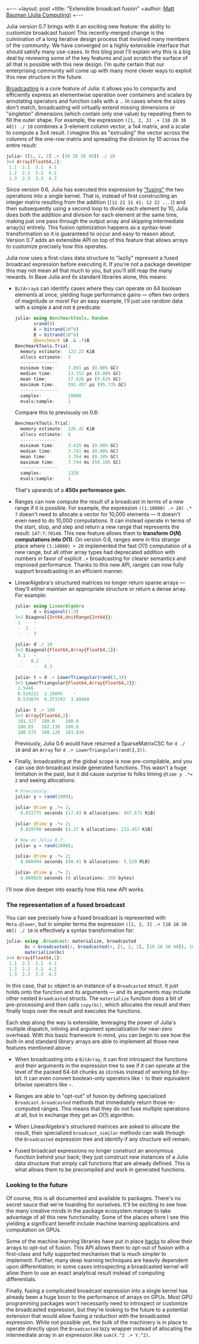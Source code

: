 +---
 +layout: post
 +title:  "Extensible broadcast fusion"
 +author: <a href="https://github.com/mbauman">Matt Bauman (Julia Computing)</a>
 +---

Julia version 0.7 brings with it an exciting new feature: the ability to customize broadcast
fusion! This recently-merged change is the culmination of a long iterative design process
that involved many members of the community. We have converged on a highly extensible
interface that should satisfy many use-cases. In this blog post I'll explain why this is a
big deal by reviewing some of the key features and just scratch the surface of all that is
possible with this new design. I'm quite certain that our enterprising community will come
up with many more clever ways to exploit this new structure in the future.

[Broadcasting][] is a core feature of Julia: it allows you to compactly and efficiently
express an elementwise operation over containers and scalars by annotating operators and
function calls with a `.`. In cases where the sizes don't match, broadcasting will virtually
extend missing dimensions or "singleton" dimensions (which contain only one value) by
repeating them to fill the outer shape. For example, the expression `([1, 2, 3] .+ [10 20 30
40]) ./ 10` combines a 3-element column vector, a 1x4 matrix, and a scalar to compute a 3x4
result. I imagine this as "extruding" the vector across the columns of the one-row matrix
and spreading the division by 10 across the entire result:

```julia
julia> ([1, 2, 3] .+ [10 20 30 40]) ./ 10
3×4 Array{Float64,2}:
 1.1  2.1  3.1  4.1
 1.2  2.2  3.2  4.2
 1.3  2.3  3.3  4.3
```

Since version 0.6, Julia has executed this expression by ["fusing"][] the two operations
into a single kernel. That is, instead of first constructing an integer matrix resulting
from the addition (`[11 21 31 41; 12 22 ...]`) and then subsequently using a second loop to
divide each element by 10, Julia does both the addition and division for each element at the
same time, making just one pass through the output array and skipping intermediate array(s)
entirely. This fusion optimization happens as a syntax-level transformation so it is
guaranteed to occur and easy to reason about. Version 0.7 adds an extensible API on top of
this feature that allows arrays to customize precisely how this operates.

Julia now uses a first-class data structure to "lazily" represent a fused broadcast
expression before executing it. If you're not a package developer this may not mean all that
much to you, but you'll still reap the many rewards. In Base Julia and its standard
libraries alone, this means:

* `BitArray`s can identify cases where they can operate on 64 boolean elements at once,
  yielding huge performance gains — often two orders of magnitude or more! For an easy
  example, I'll just use random data with a simple `A` and not `B` predicate:

	```julia
	julia> using BenchmarkTools, Random
	       srand(0)
	       A = bitrand(10^6)
	       B = bitrand(10^6)
	       @benchmark $A .& .!$B
	BenchmarkTools.Trial:
	  memory estimate:  122.23 KiB
	  allocs estimate:  3
	  --------------
	  minimum time:     7.891 μs (0.00% GC)
	  median time:      13.152 μs (0.00% GC)
	  mean time:        17.826 μs (9.62% GC)
	  maximum time:     591.497 μs (95.73% GC)
	  --------------
	  samples:          10000
	  evals/sample:     1
	```

	Compare this to previously on 0.6:

	```julia
	BenchmarkTools.Trial:
	  memory estimate:  126.45 KiB
	  allocs estimate:  6
	  --------------
	  minimum time:     3.615 ms (0.00% GC)
	  median time:      3.741 ms (0.00% GC)
	  mean time:        3.764 ms (0.18% GC)
	  maximum time:     7.744 ms (50.18% GC)
	  --------------
	  samples:          1328
	  evals/sample:     1
    ```

	That's upwards of a **450x performance gain**.

* Ranges can now compute the result of a broadcast in terms of a new range if it is
  possible. For example, the expression `((1:10000) .+ 20) .* 7` doesn't need to allocate a
  vector for 10,000 elements — it doesn't even need to do 10,000 computations. It can
  instead operate in terms of the start, stop, and step and return a new range that
  represents the result: `147:7:70140`. This new feature allows them to **transform $O(N)$
  computations into $O(1)$**. On version 0.6, ranges were in this strange place where
  `(1:10000) + 20` implemented the fast $O(1)$ computation of a new range, but all other
  array types had deprecated addition with numbers in favor of explicit `.+` broadcasting
  for clearer semantics and improved performance. Thanks to this new API, ranges can now
  fully support broadcasting in an efficient manner.

* LinearAlgebra's structured matrices no longer return sparse arrays — they’ll either
  maintain an appropriate structure or return a dense array. For example:

    ```julia
	julia> using LinearAlgebra
	       d = Diagonal(1:3)
	3×3 Diagonal{Int64,UnitRange{Int64}}:
	 1  ⋅  ⋅
	 ⋅  2  ⋅
	 ⋅  ⋅  3

	julia> d ./ 10
	3×3 Diagonal{Float64,Array{Float64,1}}:
	 0.1   ⋅    ⋅
	  ⋅   0.2   ⋅
	  ⋅    ⋅   0.3

	julia> t = d .+ LowerTriangular(rand(3,3))
	3×3 LowerTriangular{Float64,Array{Float64,2}}:
	 1.5446     ⋅         ⋅
	 0.529211  2.26095    ⋅
	 0.533674  0.373702  3.88408

	julia> t .+ 100
	3×3 Array{Float64,2}:
	 101.327  100.0    100.0
	 100.85   102.138  100.0
	 100.575  100.129  103.839
    ```

	Previously, Julia 0.6 would have returned a SparseMatrixCSC for `d ./ 10` and an `Array` for `d .+ LowerTriangular(rand(3,3))`.

* Finally, broadcasting at the global scope is now pre-compilable, and you can use
  dot-broadcast inside generated functions. This wasn't a huge limitation in the past, but
  it did cause surprise to folks timing `@time y .*= 2` and seeing allocations:

    ```julia
	# Previously:
	julia> y = rand(1000);

	julia> @time y .*= 2;
	  0.032775 seconds (17.43 k allocations: 947.671 KiB)

	julia> @time y .*= 2;
	  0.020790 seconds (4.27 k allocations: 233.457 KiB)

	# Now on Julia 0.7:
	julia> y = rand(1000);

	julia> @time y .*= 2;
	  0.060494 seconds (90.41 k allocations: 5.529 MiB)

	julia> @time y .*= 2;
	  0.000020 seconds (6 allocations: 208 bytes)
	```

I'll now dive deeper into exactly how this new API works.

### The representation of a fused broadcast

You can see precisely how a fused broadcast is represented with `Meta.@lower`, but in
simpler terms the expression `([1, 2, 3] .+ [10 20 30 40]) ./ 10` is effectively a syntax
transformation for:

```julia
julia> using .Broadcast: materialize, broadcasted
       bc = broadcasted(/, broadcasted(+, [1, 2, 3], [10 20 30 40]), 10)
       materialize(bc)
3×4 Array{Float64,2}:
 1.1  2.1  3.1  4.1
 1.2  2.2  3.2  4.2
 1.3  2.3  3.3  4.3
```

In this case, that `bc` object is an instance of a `Broadcasted` struct. It just holds onto
the function and its arguments — and its arguments may include other nested `Broadcasted`
structs. The `materialize` function does a bit of pre-processing and then calls `copy(bc)`,
which allocates the result and then finally loops over the result and executes the functions.

Each step along the way is extensible, leveraging the power of Julia's multiple dispatch,
inlining and argument specialization for near-zero overhead. With this basic framework in
mind, you can begin to see how the built-in and standard library arrays are able to
implement all those new features mentioned above:

* When broadcasting into a `BitArray`, it can first introspect the functions and their
  arguments in the expression tree to see if it can operate at the level of the packed
  64-bit chunks as `UInt64`s instead of working bit-by-bit. It can even convert boolean-only
  operators like `!` to their equivalent bitwise operators like `~`.

* Ranges are able to "opt-out" of fusion by defining specialized `Broadcast.broadcasted`
  methods that immediately return those re-computed ranges. This means that they do not fuse
  multiple operations at all, but in exchange they get an $O(1)$ algorithm.

* When LinearAlgebra's structured matrices are asked to allocate the result, their
  specialized `broadcast_similar` methods can walk through the `Broadcasted` expression tree
  and identify if any structure will remain.

* Fused broadcast expressions no longer construct an anonymous function behind your back;
  they just construct new instances of a Julia data structure that simply call functions
  that are already defined. This is what allows them to be precompiled and work in generated
  functions.

### Looking to the future

Of course, this is all documented and available to packages. There's no secret sauce that
we're hoarding for ourselves. It'll be exciting to see how the many creative minds in the
package ecosystem manage to take advantage of all this new functionality. Some of the places
where I see this yielding a significant benefit include machine learning applications and
computation on GPUs.

Some of the machine learning libraries have put in place [hacks][] to allow their arrays to
opt-out of fusion. This API allows them to opt-out of fusion with a first-class and fully
supported mechanism that is much simpler to implement. Further, many deep learning
techniques are heavily dependent upon differentiation; in some cases introspecting a
broadcasted kernel will allow them to use an exact analytical result instead of computing
differentials.

Finally, fusing a complicated broadcast expression into a single kernel has already been a
huge boon to the performance of arrays on GPUs. Most GPU programming packages won't
necessarily need to introspect or customize the broadcasted expression, but they're looking
to the future to a potential extension that would allow fusing _a reduction_ with the
broadcasted expression. While not possible yet, the bulk of the machinery is in place to
operate directly upon the `Broadcasted` lazy wrapper instead of allocating the intermediate
array in an expression like `sum(X.^2 .+ Y.^2)`.


[Broadcasting]: https://docs.julialang.org/en/latest/manual/arrays/#Broadcasting-1 "Julia documentation for Broadcasting"
["fusing"]: https://julialang.org/blog/2017/01/moredots "More Dots: Syntactic Loop Fusion in Julia"
[hacks]: https://github.com/MikeInnes/TakingBroadcastSeriously.jl "TakingBroadcastSeriously.jl"
